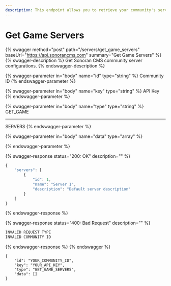 ```yaml
---
description: This endpoint allows you to retrieve your community's server configurations.
---
```


# Get Game Servers

{% swagger method="post" path="/servers/get_game_servers" baseUrl="https://api.sonorancms.com" summary="Get Game Servers" %}
{% swagger-description %}
Get Sonoran CMS community server configurations.
{% endswagger-description %}

{% swagger-parameter in="body" name="id" type="string" %}
Community ID
{% endswagger-parameter %}

{% swagger-parameter in="body" name="key" type="string" %}
API Key
{% endswagger-parameter %}

{% swagger-parameter in="body" name="type" type="string" %}
GET_GAME

___

SERVERS
{% endswagger-parameter %}

{% swagger-parameter in="body" name="data" type="array" %}

{% endswagger-parameter %}

{% swagger-response status="200: OK" description="" %}
```javascript
{
    "servers": [
        {
            "id": 1,
            "name": "Server 1",
            "description": "Default server description"
        }
    ]
}
```
{% endswagger-response %}

{% swagger-response status="400: Bad Request" description="" %}
```javascript
INVALID REQUEST TYPE
INVALID COMMUNITY ID
```
{% endswagger-response %}
{% endswagger %}

```
{
    "id": "YOUR_COMMUNITY_ID",
    "key": "YOUR_API_KEY",
    "type": "GET_GAME_SERVERS",
    "data": []
}
```
